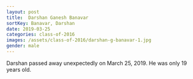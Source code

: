 ```yaml
---
layout: post
title:  Darshan Ganesh Banavar
sortKey: Banavar, Darshan
date: 2019-03-25
categories: class-of-2016
images: /assets/class-of-2016/darshan-g-banavar-1.jpg
gender: male
---
```

Darshan passed away unexpectedly on March 25, 2019. He was only 19 years old.
